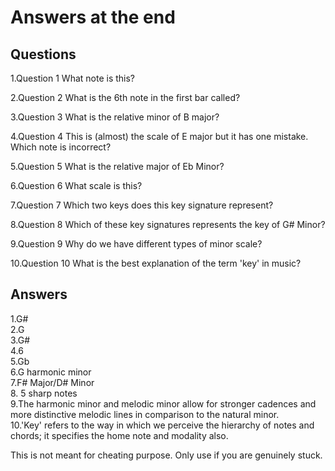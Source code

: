 # Answers at the end
## Questions
1.Question 1
What note is this?

2.Question 2
What is the 6th note in the first bar called?

3.Question 3
What is the relative minor of B major?

4.Question 4
This is (almost) the scale of E major but it has one mistake. Which note is incorrect?

5.Question 5
What is the relative major of Eb Minor?

6.Question 6
What scale is this?

7.Question 7
Which two keys does this key signature represent?

8.Question 8
Which of these key signatures represents the key of G# Minor?

9.Question 9
Why do we have different types of minor scale?

10.Question 10
What is the best explanation of the term 'key' in music?

## Answers

1.G#  
2.G  
3.G#  
4.6  
5.Gb  
6.G harmonic minor  
7.F# Major/D# Minor  
8. 5 sharp notes  
9.The harmonic minor and melodic minor allow for stronger cadences and more distinctive melodic lines in comparison to the natural minor.  
10.'Key' refers to the way in which we perceive the hierarchy of notes and chords; it specifies the home note and modality also.  


This is not meant for cheating purpose. Only use if you are genuinely stuck.
